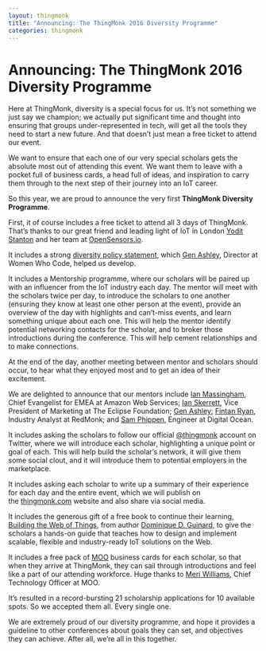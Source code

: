 ```yaml
---
layout: thingmonk
title: "Announcing: The ThingMonk 2016 Diversity Programme"
categories: thingmonk
---
```

<div class="l-about row">

<h1 class="text-center">Announcing: The ThingMonk 2016 Diversity Programme</h1>
<p>
Here at ThingMonk, diversity is a special focus for us. It’s not something we just say we champion; we actually put significant time and thought into ensuring that groups under-represented in tech, will get all the tools they need to start a new future. And that doesn’t just mean a free ticket to attend our event. 
<p>
We want to ensure that each one of our very special scholars gets the absolute most out of attending this event. We want them to leave with a pocket full of business cards, a head full of ideas, and inspiration to carry them through to the next step of their journey into an IoT career.
<p>
So this year, we are proud to announce the very first <b>ThingMonk Diversity Programme</b>. 
<p>
First, it of course includes a free ticket to attend all 3 days of ThingMonk. That’s thanks to our great friend and leading light of IoT in London <a href="https://twitter.com/yoditstanton">Yodit Stanton</a> and her team at <a href="http://opensensors.io">OpenSensors.io</a>. 
<p>
It includes a strong <a href="http://thingmonk.com/index.html#coc">diversity policy statement</a>, which <a href="https://twitter.com/coderinheels">Gen Ashley</a>, Director at Women Who Code, helped us develop. 
<p>
It includes a Mentorship programme, where our scholars will be paired up with an influencer from the IoT industry each day. The mentor will meet with the scholars twice per day, to introduce the scholars to one another (ensuring they know at least one other person at the event), provide an overview of the day with highlights and can’t-miss events, and learn something unique about each one. This will help the mentor identify potential networking contacts for the scholar, and to broker those introductions during the conference. This will help cement relationships and to make connections. 
<p>
At the end of the day, another meeting between mentor and scholars should occur, to hear what they enjoyed most and to get an idea of their excitement. 
<p>
We are delighted to announce that our mentors include <a href="https://twitter.com/IanMmmm">Ian Massingham</a>, Chief Evangelist for EMEA at Amazon Web Services; <a href="https://twitter.com/IanSkerrett">Ian Skerrett</a>, Vice President of Marketing at The Eclipse Foundation; <a href="https://twitter.com/coderinheels">Gen Ashley</a>; <a href="https://twitter.com/fintanr">Fintan Ryan</a>, Industry Analyst at RedMonk; and <a href="https://twitter.com/samphippen">Sam Phippen</a>, Engineer at Digital Ocean. 
<p>
It includes asking the scholars to follow our official <a href="https://twitter.com/thingmonk">@thingmonk</a> account on Twitter, where we will introduce each scholar, highlighting a unique point or goal of each. This will help build the scholar’s network, it will give them some social clout, and it will introduce them to potential employers in the marketplace. 
<p>
It includes asking each scholar to write up a summary of their experience for each day and the entire event, which we will publish on the <a href="http://thingmonk.com">thingmonk.com</a> website and also share via social media. 
<p>
It includes the generous gift of a free book to continue their learning, <a href="http://webofthings.org/book/">Building the Web of Things</a>, from author <a href="https://twitter.com/domguinard">Dominique D. Guinard</a>, to give the scholars a hands-on guide that teaches how to design and implement scalable, flexible and industry-ready IoT solutions on the Web. 
<p>
It includes a free pack of <a href="http://moo.com">MOO</a> business cards for each scholar, so that when they arrive at ThingMonk, they can sail through introductions and feel like a part of our attending workforce. Huge thanks to <a href="https://twitter.com/Geek_Manager">Meri Williams</a>, Chief Technology Officer at MOO.
<p>
It’s resulted in a record-bursting 21 scholarship applications for 10 available spots. So we accepted them all. Every single one. 
<p>
We are extremely proud of our diversity programme, and hope it provides a guideline to other conferences about goals they can set, and objectives they can achieve. After all, we’re all in this together. 
<p>
</div>
